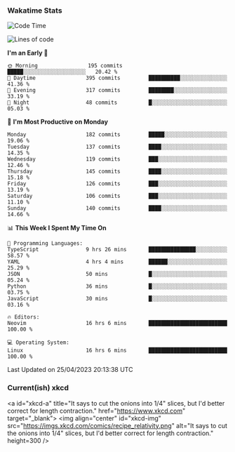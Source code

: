 ### Wakatime Stats
<!--START_SECTION:waka-->
![Code Time](http://img.shields.io/badge/Code%20Time-1%2C612%20hrs%2041%20mins-blue)

![Lines of code](https://img.shields.io/badge/From%20Hello%20World%20I%27ve%20Written-644.7%20thousand%20lines%20of%20code-blue)

**I'm an Early 🐤** 

```text
🌞 Morning                195 commits         █████░░░░░░░░░░░░░░░░░░░░   20.42 % 
🌆 Daytime                395 commits         ██████████░░░░░░░░░░░░░░░   41.36 % 
🌃 Evening                317 commits         ████████░░░░░░░░░░░░░░░░░   33.19 % 
🌙 Night                  48 commits          █░░░░░░░░░░░░░░░░░░░░░░░░   05.03 % 
```
📅 **I'm Most Productive on Monday** 

```text
Monday                   182 commits         █████░░░░░░░░░░░░░░░░░░░░   19.06 % 
Tuesday                  137 commits         ████░░░░░░░░░░░░░░░░░░░░░   14.35 % 
Wednesday                119 commits         ███░░░░░░░░░░░░░░░░░░░░░░   12.46 % 
Thursday                 145 commits         ████░░░░░░░░░░░░░░░░░░░░░   15.18 % 
Friday                   126 commits         ███░░░░░░░░░░░░░░░░░░░░░░   13.19 % 
Saturday                 106 commits         ███░░░░░░░░░░░░░░░░░░░░░░   11.10 % 
Sunday                   140 commits         ████░░░░░░░░░░░░░░░░░░░░░   14.66 % 
```


📊 **This Week I Spent My Time On** 

```text
💬 Programming Languages: 
TypeScript               9 hrs 26 mins       ███████████████░░░░░░░░░░   58.57 % 
YAML                     4 hrs 4 mins        ██████░░░░░░░░░░░░░░░░░░░   25.29 % 
JSON                     50 mins             █░░░░░░░░░░░░░░░░░░░░░░░░   05.24 % 
Python                   36 mins             █░░░░░░░░░░░░░░░░░░░░░░░░   03.75 % 
JavaScript               30 mins             █░░░░░░░░░░░░░░░░░░░░░░░░   03.16 % 

🔥 Editors: 
Neovim                   16 hrs 6 mins       █████████████████████████   100.00 % 

💻 Operating System: 
Linux                    16 hrs 6 mins       █████████████████████████   100.00 % 
```


 Last Updated on 25/04/2023 20:13:38 UTC
<!--END_SECTION:waka-->

### Current(ish) xkcd
<a id="xkcd-a" title="It says to cut the onions into 1/4" slices, but I'd better correct for length contraction." href="https://www.xkcd.com" target="_blank">
        <img align="center" id="xkcd-img" src="https://imgs.xkcd.com/comics/recipe_relativity.png" alt="It says to cut the onions into 1/4" slices, but I'd better correct for length contraction." height=300 />
</a>
